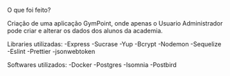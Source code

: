 O que foi feito?

Criação de uma aplicação GymPoint, onde apenas o Usuario Administrador pode criar e alterar os dados dos alunos da academia.


Libraries utilizadas:
-Express
-Sucrase
-Yup
-Bcrypt
-Nodemon
-Sequelize
-Eslint
-Prettier
-jsonwebtoken

Softwares utilizados:
-Docker
-Postgres
-Isomnia
-Postbird
